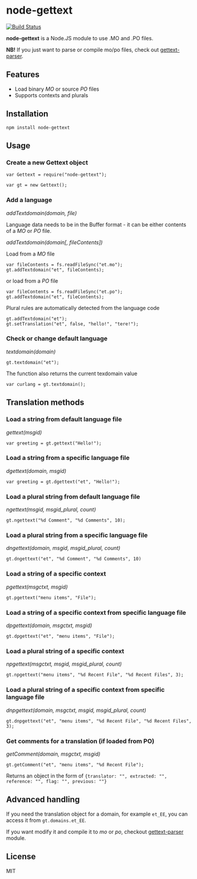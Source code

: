# node-gettext

[![Build Status](https://secure.travis-ci.org/alexanderwallin/node-gettext.png)](http://travis-ci.org/alexanderwallin/node-gettext)

**node-gettext** is a Node.JS module to use .MO and .PO files.

**NB!** If you just want to parse or compile mo/po files, check out [gettext-parser](https://github.com/andris9/gettext-parser).

## Features

  * Load binary *MO* or source *PO* files
  * Supports contexts and plurals

## Installation

    npm install node-gettext

## Usage

### Create a new Gettext object

    var Gettext = require("node-gettext");

    var gt = new Gettext();

### Add a language

*addTextdomain(domain, file)*

Language data needs to be in the Buffer format - it can be either contents of a *MO* or *PO* file.

*addTextdomain(domain[, fileContents])*

Load from a *MO* file

    var fileContents = fs.readFileSync("et.mo");
    gt.addTextdomain("et", fileContents);

or load from a *PO* file

    var fileContents = fs.readFileSync("et.po");
    gt.addTextdomain("et", fileContents);

Plural rules are automatically detected from the language code

    gt.addTextdomain("et");
    gt.setTranslation("et", false, "hello!", "tere!");

### Check or change default language

*textdomain(domain)*

    gt.textdomain("et");

The function also returns the current texdomain value

    var curlang = gt.textdomain();

## Translation methods

### Load a string from default language file

*gettext(msgid)*

    var greeting = gt.gettext("Hello!");

### Load a string from a specific language file

*dgettext(domain, msgid)*

    var greeting = gt.dgettext("et", "Hello!");

### Load a plural string from default language file

*ngettext(msgid, msgid_plural, count)*

    gt.ngettext("%d Comment", "%d Comments", 10);

### Load a plural string from a specific language file

*dngettext(domain, msgid, msgid_plural, count)*

    gt.dngettext("et", "%d Comment", "%d Comments", 10)

### Load a string of a specific context

*pgettext(msgctxt, msgid)*

    gt.pgettext("menu items", "File");

### Load a string of a specific context from specific language file

*dpgettext(domain, msgctxt, msgid)*

    gt.dpgettext("et", "menu items", "File");

### Load a plural string of a specific context

*npgettext(msgctxt, msgid, msgid_plural, count)*

    gt.npgettext("menu items", "%d Recent File", "%d Recent Files", 3);

### Load a plural string of a specific context from specific language file

*dnpgettext(domain, msgctxt, msgid, msgid_plural, count)*

    gt.dnpgettext("et", "menu items", "%d Recent File", "%d Recent Files", 3);

### Get comments for a translation (if loaded from PO)

*getComment(domain, msgctxt, msgid)*

    gt.getComment("et", "menu items", "%d Recent File");

Returns an object in the form of `{translator: "", extracted: "", reference: "", flag: "", previous: ""}`

## Advanced handling

If you need the translation object for a domain, for example `et_EE`, you can access it from `gt.domains.et_EE`.

If you want modify it and compile it to *mo* or *po*, checkout [gettext-parser](https://github.com/andris9/gettext-parser) module.

## License

MIT
